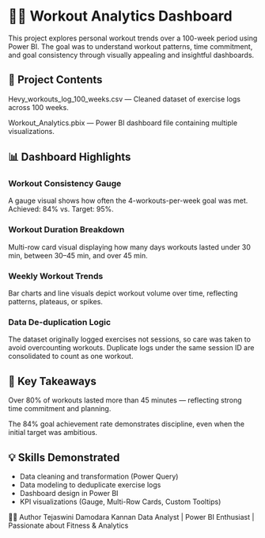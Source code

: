 # 🏋️‍♀️ Workout Analytics Dashboard
This project explores personal workout trends over a 100-week period using Power BI. The goal was to understand workout patterns, time commitment, and goal consistency through visually appealing and insightful dashboards.

## 📂 Project Contents
Hevy_workouts_log_100_weeks.csv — Cleaned dataset of exercise logs across 100 weeks.

Workout_Analytics.pbix — Power BI dashboard file containing multiple visualizations.

## 📊 Dashboard Highlights
### Workout Consistency Gauge
A gauge visual shows how often the 4-workouts-per-week goal was met. Achieved: 84% vs. Target: 95%.

### Workout Duration Breakdown
Multi-row card visual displaying how many days workouts lasted under 30 min, between 30–45 min, and over 45 min.

### Weekly Workout Trends
Bar charts and line visuals depict workout volume over time, reflecting patterns, plateaus, or spikes.

### Data De-duplication Logic
The dataset originally logged exercises not sessions, so care was taken to avoid overcounting workouts. Duplicate logs under the same session ID are consolidated to count as one workout.

## 📌 Key Takeaways
Over 80% of workouts lasted more than 45 minutes — reflecting strong time commitment and planning.

The 84% goal achievement rate demonstrates discipline, even when the initial target was ambitious.

## 💡 Skills Demonstrated
- Data cleaning and transformation (Power Query)
- Data modeling to deduplicate exercise logs
- Dashboard design in Power BI
- KPI visualizations (Gauge, Multi-Row Cards, Custom Tooltips)



🧑‍💻 Author
Tejaswini Damodara Kannan
Data Analyst | Power BI Enthusiast | Passionate about Fitness & Analytics
